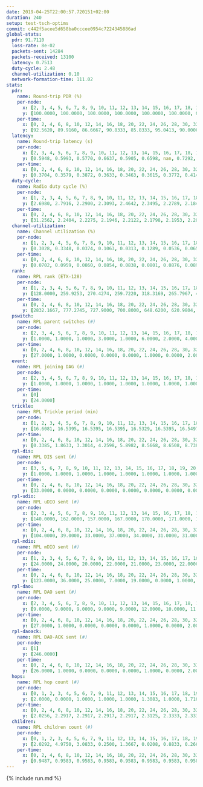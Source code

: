 ```yaml
---
date: 2019-04-25T22:00:57.720151+02:00
duration: 240
setup: test-tsch-optims
commit: c442f5acee5d658ba0cccee0954c7224345886ad
global-stats:
  pdr: 91.7110
  loss-rate: 8e-02
  packets-sent: 14284
  packets-received: 13100
  latency: 0.7513
  duty-cycle: 2.48
  channel-utilization: 0.10
  network-formation-time: 111.02
stats:
  pdr:
    name: Round-trip PDR (%)
    per-node:
      x: [2, 3, 4, 5, 6, 7, 8, 9, 10, 11, 12, 13, 14, 15, 16, 17, 18, 19, 20, 21, 22, 23, 24, 25]
      y: [100.0000, 100.0000, 100.0000, 100.0000, 100.0000, 100.0000, 0.0000, 99.8211, 0.0000, 100.0000, 100.0000, 100.0000, 100.0000, 100.0000, 100.0000, 100.0000, 100.0000, 100.0000, 100.0000, 100.0000, 100.0000, 100.0000, 100.0000, 100.0000]
    per-time:
      x: [0, 2, 4, 6, 8, 10, 12, 14, 16, 18, 20, 22, 24, 26, 28, 30, 32, 34, 36, 38, 40, 42, 44, 46, 48, 50, 52, 54, 56, 58, 60, 62, 64, 66, 68, 70, 72, 74, 76, 78, 80, 82, 84, 86, 88, 90, 92, 94, 96, 98, 100, 102, 104, 106, 108, 110, 112, 114, 116, 118, 120, 122, 124, 126, 128, 130, 132, 134, 136, 138, 140, 142, 144, 146, 148, 150, 152, 154, 156, 158, 160, 162, 164, 166, 168, 170, 172, 174, 176, 178, 180, 182, 184, 186, 188, 190, 192, 194, 196, 198, 200, 202, 204, 206, 208, 210, 212, 214, 216, 218, 220, 222, 224, 226, 228, 230, 232, 234, 236, 238]
      y: [92.5620, 89.9160, 86.6667, 90.8333, 85.8333, 95.0413, 90.0000, 93.3333, 94.1667, 95.8333, 96.6387, 90.9091, 92.5000, 90.0000, 92.5000, 89.9160, 93.3884, 88.3333, 95.8333, 86.6667, 89.1667, 91.6667, 90.0000, 85.8333, 93.3333, 85.8333, 95.0000, 91.6667, 90.8333, 90.8333, 93.3333, 91.6667, 93.3333, 94.1667, 88.3333, 93.3333, 90.8333, 92.5000, 90.0000, 92.5000, 90.0000, 95.0000, 95.8333, 95.0000, 90.0000, 91.6667, 91.6667, 91.6667, 95.0000, 92.5000, 93.3333, 92.5000, 92.5000, 90.8333, 90.0000, 91.6667, 93.3333, 88.3333, 92.5000, 91.6667, 91.6667, 92.5000, 93.3333, 92.5000, 92.5000, 92.5000, 90.0000, 94.1667, 89.1667, 95.8333, 90.0000, 91.6667, 94.1667, 89.1667, 88.3333, 91.6667, 90.0000, 90.8333, 95.0000, 89.1667, 91.6667, 90.8333, 95.0000, 87.5000, 90.8333, 96.6667, 90.0000, 90.0000, 91.6667, 95.8333, 90.0000, 94.1667, 90.0000, 87.5000, 94.1667, 90.0000, 91.6667, 94.1667, 90.8333, 92.5000, 92.5000, 94.1667, 90.8333, 91.6667, 93.3333, 89.1667, 89.1667, 93.3333, 94.1667, 92.5000, 91.6667, 92.5000, 91.6667, 93.3333, 85.0000, 93.3333, 94.1667, 89.1667, 92.5000, 100.0000]
  latency:
    name: Round-trip latency (s)
    per-node:
      x: [2, 3, 4, 5, 6, 7, 8, 9, 10, 11, 12, 13, 14, 15, 16, 17, 18, 19, 20, 21, 22, 23, 24, 25]
      y: [0.5948, 0.5993, 0.5770, 0.6637, 0.5905, 0.6598, nan, 0.7292, nan, 0.7605, 0.6529, 0.7065, 0.7537, 0.6727, 0.6951, 0.7602, 0.8888, 0.7441, 0.8348, 0.8893, 0.8169, 0.9934, 1.0106, 0.9676]
    per-time:
      x: [0, 2, 4, 6, 8, 10, 12, 14, 16, 18, 20, 22, 24, 26, 28, 30, 32, 34, 36, 38, 40, 42, 44, 46, 48, 50, 52, 54, 56, 58, 60, 62, 64, 66, 68, 70, 72, 74, 76, 78, 80, 82, 84, 86, 88, 90, 92, 94, 96, 98, 100, 102, 104, 106, 108, 110, 112, 114, 116, 118, 120, 122, 124, 126, 128, 130, 132, 134, 136, 138, 140, 142, 144, 146, 148, 150, 152, 154, 156, 158, 160, 162, 164, 166, 168, 170, 172, 174, 176, 178, 180, 182, 184, 186, 188, 190, 192, 194, 196, 198, 200, 202, 204, 206, 208, 210, 212, 214, 216, 218, 220, 222, 224, 226, 228, 230, 232, 234, 236, 238]
      y: [0.3704, 0.3579, 0.3872, 0.3633, 0.3463, 0.3615, 0.3772, 0.4142, 0.3909, 0.3897, 0.3852, 0.3680, 0.3562, 0.3652, 0.3848, 0.3645, 0.3837, 0.3601, 0.3583, 0.3893, 0.3626, 0.3534, 0.3910, 0.3755, 0.3755, 0.3606, 0.3738, 0.3685, 0.3524, 0.3386, 0.3402, 0.3351, 0.3384, 0.3610, 0.3601, 0.3847, 0.3648, 0.3457, 0.3438, 0.3742, 0.3512, 0.3542, 0.4101, 0.3832, 0.3910, 0.3539, 0.3385, 0.3536, 0.3431, 0.3390, 0.3661, 0.3700, 0.4018, 0.5771, 0.5122, 0.3728, 0.3168, 0.4011, 0.3714, 0.6516, 0.7642, 0.5556, 0.5091, 0.3709, 0.4708, 0.9683, 1.1402, 0.7806, 0.6403, 0.6103, 0.5090, 0.9598, 1.3143, 1.3110, 0.9670, 0.7050, 0.6281, 1.0282, 1.3123, 1.3123, 1.3138, 1.2514, 0.8902, 1.0398, 1.3090, 1.3326, 1.3312, 1.3054, 1.2853, 1.2647, 1.2898, 1.3241, 1.2800, 1.3146, 1.3063, 1.3053, 1.2825, 1.2995, 1.3023, 1.2707, 1.3057, 1.2971, 1.2975, 1.2853, 1.2747, 1.3183, 1.2951, 1.2857, 1.3075, 1.2903, 1.2707, 1.3145, 1.2983, 1.3286, 1.2842, 1.2921, 1.2675, 1.2971, 1.2913, 1.2487]
  duty-cycle:
    name: Radio duty cycle (%)
    per-node:
      x: [1, 2, 3, 4, 5, 6, 7, 8, 9, 10, 11, 12, 13, 14, 15, 16, 17, 18, 19, 20, 21, 22, 23, 24, 25]
      y: [2.6980, 2.7916, 2.2900, 2.3093, 2.4642, 2.3495, 2.2789, 2.1843, 2.1713, 2.2722, 2.3935, 2.2273, 2.7639, 2.3332, 2.2356, 2.4897, 2.3376, 2.6829, 2.5583, 2.6283, 2.4131, 2.5933, 2.5946, 2.5774, 2.5503]
    per-time:
      x: [0, 2, 4, 6, 8, 10, 12, 14, 16, 18, 20, 22, 24, 26, 28, 30, 32, 34, 36, 38, 40, 42, 44, 46, 48, 50, 52, 54, 56, 58, 60, 62, 64, 66, 68, 70, 72, 74, 76, 78, 80, 82, 84, 86, 88, 90, 92, 94, 96, 98, 100, 102, 104, 106, 108, 110, 112, 114, 116, 118, 120, 122, 124, 126, 128, 130, 132, 134, 136, 138, 140, 142, 144, 146, 148, 150, 152, 154, 156, 158, 160, 162, 164, 166, 168, 170, 172, 174, 176, 178, 180, 182, 184, 186, 188, 190, 192, 194, 196, 198, 200, 202, 204, 206, 208, 210, 212, 214, 216, 218, 220, 222, 224, 226, 228, 230, 232, 234, 236, 238]
      y: [31.2562, 2.2404, 2.2275, 2.1946, 2.2122, 2.1798, 2.1953, 2.2056, 2.2511, 2.2093, 2.2306, 2.2101, 2.2117, 2.2067, 2.2365, 2.2416, 2.2125, 2.2175, 2.1926, 2.2094, 2.2006, 2.1897, 2.2020, 2.2113, 2.7267, 2.5742, 2.5114, 2.6101, 2.2089, 2.2039, 2.1841, 2.1997, 2.1867, 2.2098, 2.1988, 2.1903, 2.2266, 2.1981, 2.1897, 2.2086, 2.2063, 2.2026, 2.1918, 2.2381, 2.2186, 2.2007, 2.1899, 2.2019, 2.1983, 2.2114, 2.1876, 2.2030, 2.1990, 2.1947, 2.1745, 2.1929, 2.2140, 2.1841, 2.1926, 2.1844, 2.1999, 2.1780, 2.2024, 2.2011, 2.2018, 2.1950, 2.1955, 2.1899, 2.2070, 2.1857, 2.1904, 2.1693, 2.2086, 2.1899, 2.2029, 2.2201, 2.2146, 2.1961, 2.2109, 2.2155, 2.2021, 2.1970, 2.2068, 2.2076, 2.1953, 2.2164, 2.2288, 2.2076, 2.1992, 2.1950, 2.1814, 2.1873, 2.2204, 2.1887, 2.1940, 2.2126, 2.1931, 2.1800, 2.2038, 2.1908, 2.1973, 2.2022, 2.2018, 2.1939, 2.1993, 2.1892, 2.1954, 2.1836, 2.1916, 2.2062, 2.2040, 2.1925, 2.2040, 2.2031, 2.2074, 2.1871, 2.2098, 2.1912, 2.2005, 2.1975]
  channel-utilization:
    name: Channel utilization (%)
    per-node:
      x: [1, 2, 3, 4, 5, 6, 7, 8, 9, 10, 11, 12, 13, 14, 15, 16, 17, 18, 19, 20, 21, 22, 23, 24, 25]
      y: [0.3028, 0.3348, 0.0374, 0.1063, 0.0313, 0.1289, 0.0536, 0.0653, 0.0320, 0.0325, 0.0317, 0.0838, 0.1746, 0.0325, 0.0500, 0.1368, 0.0439, 0.0753, 0.0633, 0.1566, 0.0446, 0.0341, 0.0303, 0.0297, 0.0307]
    per-time:
      x: [0, 2, 4, 6, 8, 10, 12, 14, 16, 18, 20, 22, 24, 26, 28, 30, 32, 34, 36, 38, 40, 42, 44, 46, 48, 50, 52, 54, 56, 58, 60, 62, 64, 66, 68, 70, 72, 74, 76, 78, 80, 82, 84, 86, 88, 90, 92, 94, 96, 98, 100, 102, 104, 106, 108, 110, 112, 114, 116, 118, 120, 122, 124, 126, 128, 130, 132, 134, 136, 138, 140, 142, 144, 146, 148, 150, 152, 154, 156, 158, 160, 162, 164, 166, 168, 170, 172, 174, 176, 178, 180, 182, 184, 186, 188, 190, 192, 194, 196, 198, 200, 202, 204, 206, 208, 210, 212, 214, 216, 218, 220, 222, 224, 226, 228, 230, 232, 234, 236, 238]
      y: [0.0702, 0.0959, 0.0860, 0.0854, 0.0838, 0.0801, 0.0876, 0.0890, 0.1034, 0.0924, 0.0955, 0.0898, 0.0917, 0.0909, 0.0970, 0.0983, 0.0904, 0.0896, 0.0833, 0.0882, 0.0845, 0.0812, 0.0844, 0.0867, 0.2650, 0.1352, 0.1169, 0.1610, 0.0849, 0.0849, 0.0796, 0.0789, 0.0782, 0.0813, 0.0874, 0.0801, 0.0905, 0.0843, 0.0820, 0.0806, 0.0852, 0.0845, 0.0867, 0.0923, 0.0851, 0.0834, 0.0793, 0.0836, 0.0812, 0.0837, 0.0780, 0.0823, 0.0805, 0.0806, 0.0743, 0.0804, 0.0859, 0.0778, 0.0781, 0.0775, 0.0804, 0.0750, 0.0817, 0.0814, 0.0810, 0.0804, 0.0795, 0.0764, 0.0821, 0.0759, 0.0766, 0.0717, 0.0846, 0.0783, 0.0816, 0.0866, 0.0839, 0.0795, 0.0835, 0.0857, 0.0820, 0.0802, 0.0832, 0.0826, 0.0774, 0.0867, 0.0886, 0.0816, 0.0813, 0.0795, 0.0760, 0.0777, 0.0868, 0.0769, 0.0784, 0.0839, 0.0774, 0.0761, 0.0829, 0.0793, 0.0810, 0.0827, 0.0810, 0.0792, 0.0796, 0.0780, 0.0795, 0.0769, 0.0793, 0.0833, 0.0812, 0.0785, 0.0811, 0.0803, 0.0837, 0.0764, 0.0831, 0.0787, 0.0791, 0.0795]
  rank:
    name: RPL rank (ETX-128)
    per-node:
      x: [1, 2, 3, 4, 5, 6, 7, 8, 9, 10, 11, 12, 13, 14, 15, 16, 17, 18, 19, 20, 21, 22, 23, 24, 25]
      y: [128.0000, 259.9253, 270.4274, 259.7220, 318.3169, 265.7967, 418.1748, 416.3760, 570.5246, 442.2757, 559.8902, 410.3719, 411.5602, 608.5000, 575.3361, 455.5661, 593.2114, 661.6626, 884.0370, 585.5512, 1006.2500, 760.1364, 780.3388, 784.8008, 796.6420]
    per-time:
      x: [0, 2, 4, 6, 8, 10, 12, 14, 16, 18, 20, 22, 24, 26, 28, 30, 32, 34, 36, 38, 40, 42, 44, 46, 48, 50, 52, 54, 56, 58, 60, 62, 64, 66, 68, 70, 72, 74, 76, 78, 80, 82, 84, 86, 88, 90, 92, 94, 96, 98, 100, 102, 104, 106, 108, 110, 112, 114, 116, 118, 120, 122, 124, 126, 128, 130, 132, 134, 136, 138, 140, 142, 144, 146, 148, 150, 152, 154, 156, 158, 160, 162, 164, 166, 168, 170, 172, 174, 176, 178, 180, 182, 184, 186, 188, 190, 192, 194, 196, 198, 200, 202, 204, 206, 208, 210, 212, 214, 216, 218, 220, 222, 224, 226, 228, 230, 232, 234, 236, 238]
      y: [2832.1667, 777.2745, 727.9000, 700.8000, 648.6200, 620.9804, 614.4600, 620.9231, 613.0200, 603.4902, 629.9600, 628.0200, 643.0192, 640.4314, 601.6275, 590.8039, 578.2745, 571.7000, 553.2549, 557.8200, 590.3529, 576.8200, 579.2308, 548.3600, 610.5971, 548.7753, 576.7064, 572.1913, 528.4706, 539.8200, 539.2157, 515.6400, 515.8400, 544.4800, 541.0196, 538.2800, 538.9038, 528.6275, 525.4400, 525.5600, 520.8600, 524.2157, 533.0000, 521.2745, 519.3200, 518.5000, 511.8846, 504.9216, 500.7885, 472.4000, 475.9600, 469.7200, 461.2400, 462.0400, 462.4200, 474.0962, 475.6604, 474.2400, 473.3400, 472.6800, 473.8824, 469.5490, 469.8824, 460.5490, 466.7115, 458.0000, 460.4200, 456.6600, 466.4200, 465.7800, 464.6600, 462.0392, 465.7451, 463.1200, 467.3922, 477.4400, 475.8800, 470.8000, 471.7200, 482.9020, 469.0566, 454.6400, 458.2157, 465.8800, 468.2800, 465.7000, 478.6800, 474.0400, 471.3725, 465.4400, 455.6078, 455.6200, 454.8600, 452.7000, 453.0800, 450.9412, 453.0600, 456.8400, 455.5800, 457.2200, 457.2549, 451.6863, 448.3600, 445.0000, 444.7200, 446.0000, 442.7400, 444.1373, 442.3200, 444.2200, 451.2800, 455.0400, 451.9000, 456.0980, 453.2549, 457.7451, 456.0600, 452.5490, 457.0800, 454.0400]
  pswitch:
    name: RPL parent switches (#)
    per-node:
      x: [2, 3, 4, 5, 6, 7, 8, 9, 10, 11, 12, 13, 14, 15, 16, 17, 18, 19, 20, 21, 22, 23, 24, 25]
      y: [1.0000, 1.0000, 1.0000, 3.0000, 1.0000, 6.0000, 2.0000, 4.0000, 3.0000, 6.0000, 2.0000, 1.0000, 10.0000, 4.0000, 2.0000, 6.0000, 4.0000, 3.0000, 4.0000, 12.0000, 3.0000, 3.0000, 2.0000, 4.0000]
    per-time:
      x: [0, 2, 4, 6, 8, 10, 12, 14, 16, 18, 20, 22, 24, 26, 28, 30, 32, 34, 36, 38, 40, 42, 44, 46, 48, 50, 52, 54, 56, 58, 60, 62, 64, 66, 68, 70, 72, 74, 76, 78, 80, 82, 84, 86, 88, 90, 92, 94, 96, 98, 100, 102, 104, 106, 108, 110, 112, 114, 116, 118, 120, 122, 124, 126, 128, 130, 132, 134, 136, 138, 140, 142, 144, 146, 148, 150, 152, 154, 156, 158, 160, 162, 164, 166, 168, 170, 172, 174, 176, 178, 180, 182, 184, 186, 188, 190, 192, 194, 196, 198, 200, 202, 204, 206, 208, 210, 212, 214, 216, 218, 220, 222, 224, 226, 228, 230, 232, 234]
      y: [27.0000, 1.0000, 0.0000, 0.0000, 0.0000, 1.0000, 0.0000, 2.0000, 0.0000, 1.0000, 0.0000, 0.0000, 2.0000, 1.0000, 1.0000, 1.0000, 1.0000, 0.0000, 1.0000, 0.0000, 1.0000, 0.0000, 2.0000, 0.0000, 0.0000, 1.0000, 1.0000, 1.0000, 1.0000, 0.0000, 1.0000, 0.0000, 0.0000, 0.0000, 1.0000, 0.0000, 2.0000, 1.0000, 0.0000, 0.0000, 0.0000, 1.0000, 1.0000, 1.0000, 0.0000, 0.0000, 2.0000, 1.0000, 2.0000, 0.0000, 0.0000, 0.0000, 0.0000, 0.0000, 0.0000, 2.0000, 3.0000, 0.0000, 0.0000, 0.0000, 1.0000, 1.0000, 1.0000, 1.0000, 2.0000, 0.0000, 0.0000, 0.0000, 0.0000, 0.0000, 0.0000, 1.0000, 1.0000, 0.0000, 1.0000, 0.0000, 0.0000, 0.0000, 0.0000, 1.0000, 3.0000, 0.0000, 1.0000, 0.0000, 0.0000, 0.0000, 0.0000, 0.0000, 1.0000, 0.0000, 1.0000, 0.0000, 0.0000, 0.0000, 0.0000, 1.0000, 0.0000, 0.0000, 0.0000, 0.0000, 1.0000, 1.0000, 0.0000, 0.0000, 0.0000, 0.0000, 0.0000, 1.0000, 0.0000, 0.0000, 0.0000, 0.0000, 0.0000, 1.0000, 1.0000, 1.0000, 0.0000, 1.0000]
  event:
    name: RPL joining DAG (#)
    per-node:
      x: [2, 3, 4, 5, 6, 7, 8, 9, 10, 11, 12, 13, 14, 15, 16, 17, 18, 19, 20, 21, 22, 23, 24, 25]
      y: [1.0000, 1.0000, 1.0000, 1.0000, 1.0000, 1.0000, 1.0000, 1.0000, 1.0000, 1.0000, 1.0000, 1.0000, 1.0000, 1.0000, 1.0000, 1.0000, 1.0000, 1.0000, 1.0000, 1.0000, 1.0000, 1.0000, 1.0000, 1.0000]
    per-time:
      x: [0]
      y: [24.0000]
  trickle:
    name: RPL Trickle period (min)
    per-node:
      x: [1, 2, 3, 4, 5, 6, 7, 8, 9, 10, 11, 12, 13, 14, 15, 16, 17, 18, 19, 20, 21, 22, 23, 24, 25]
      y: [16.6081, 16.5395, 16.5395, 16.5395, 16.5329, 16.5395, 16.5497, 16.5344, 16.4344, 16.4753, 16.5422, 16.5344, 16.5228, 16.1912, 16.5370, 16.5290, 16.5422, 16.6023, 16.5306, 17.3322, 16.4769, 16.5434, 16.5344, 16.5395, 16.5382]
    per-time:
      x: [0, 2, 4, 6, 8, 10, 12, 14, 16, 18, 20, 22, 24, 26, 28, 30, 32, 34, 36, 38, 40, 42, 44, 46, 48, 50, 52, 54, 56, 58, 60, 62, 64, 66, 68, 70, 72, 74, 76, 78, 80, 82, 84, 86, 88, 90, 92, 94, 96, 98, 100, 102, 104, 106, 108, 110, 112, 114, 116, 118, 120, 122, 124, 126, 128, 130, 132, 134, 136, 138, 140, 142, 144, 146, 148, 150, 152, 154, 156, 158, 160, 162, 164, 166, 168, 170, 172, 174, 176, 178, 180, 182, 184, 186, 188, 190, 192, 194, 196, 198, 200, 202, 204, 206, 208, 210, 212, 214, 216, 218, 220, 222, 224, 226, 228, 230, 232, 234, 236, 238]
      y: [0.3385, 1.8633, 3.3014, 4.2598, 5.8982, 8.5668, 8.6508, 8.7381, 8.7381, 16.2769, 17.1267, 17.4763, 17.4763, 17.4763, 17.4763, 17.4763, 17.4763, 17.4763, 17.4763, 17.4763, 17.4763, 17.4763, 17.4763, 17.4763, 17.4763, 17.4763, 17.4763, 17.4763, 17.4763, 17.4763, 17.4763, 17.4763, 17.4763, 17.4763, 17.4763, 17.4763, 17.4763, 17.4763, 17.4763, 17.4763, 17.4763, 17.4763, 17.4763, 17.4763, 17.4763, 17.4763, 17.4763, 17.4763, 17.4763, 17.4763, 17.4763, 17.4763, 17.4763, 17.4763, 17.4763, 17.4763, 17.4763, 17.4763, 17.4763, 17.4763, 17.4763, 17.4763, 17.4763, 17.4763, 17.4763, 17.4763, 17.4763, 17.4763, 17.4763, 17.4763, 17.4763, 17.4763, 17.4763, 17.4763, 17.4763, 17.4763, 17.4763, 17.4763, 17.4763, 17.4763, 17.4763, 17.4763, 17.4763, 17.4763, 17.4763, 17.4763, 17.4763, 17.4763, 17.4763, 17.4763, 17.4763, 17.4763, 17.4763, 17.4763, 17.4763, 17.4763, 17.4763, 17.4763, 17.4763, 17.4763, 17.4763, 17.4763, 17.4763, 17.4763, 17.4763, 17.4763, 17.4763, 17.4763, 17.4763, 17.4763, 17.4763, 17.4763, 17.4763, 17.4763, 17.4763, 17.4763, 17.4763, 17.4763, 17.4763, 17.4763]
  rpl-dis:
    name: RPL DIS sent (#)
    per-node:
      x: [3, 5, 6, 7, 8, 9, 10, 11, 12, 13, 14, 15, 16, 17, 18, 19, 20, 21, 22, 23, 24, 25]
      y: [1.0000, 1.0000, 1.0000, 1.0000, 1.0000, 1.0000, 1.0000, 1.0000, 1.0000, 1.0000, 1.0000, 1.0000, 2.0000, 1.0000, 2.0000, 2.0000, 5.0000, 2.0000, 2.0000, 4.0000, 2.0000, 2.0000]
    per-time:
      x: [0, 2, 4, 6, 8, 10, 12, 14, 16, 18, 20, 22, 24, 26, 28, 30, 32, 34, 36, 38, 40, 42, 44, 46, 48, 50, 52, 54]
      y: [33.0000, 0.0000, 0.0000, 0.0000, 0.0000, 0.0000, 0.0000, 0.0000, 0.0000, 0.0000, 0.0000, 0.0000, 0.0000, 0.0000, 0.0000, 0.0000, 0.0000, 0.0000, 0.0000, 0.0000, 0.0000, 0.0000, 0.0000, 0.0000, 0.0000, 1.0000, 0.0000, 2.0000]
  rpl-udio:
    name: RPL uDIO sent (#)
    per-node:
      x: [2, 3, 4, 5, 6, 7, 8, 9, 10, 11, 12, 13, 14, 15, 16, 17, 18, 19, 20, 21, 22, 23, 24, 25]
      y: [140.0000, 162.0000, 157.0000, 167.0000, 170.0000, 171.0000, 170.0000, 171.0000, 179.0000, 176.0000, 168.0000, 163.0000, 166.0000, 162.0000, 135.0000, 163.0000, 162.0000, 168.0000, 177.0000, 169.0000, 167.0000, 167.0000, 169.0000, 164.0000]
    per-time:
      x: [0, 2, 4, 6, 8, 10, 12, 14, 16, 18, 20, 22, 24, 26, 28, 30, 32, 34, 36, 38, 40, 42, 44, 46, 48, 50, 52, 54, 56, 58, 60, 62, 64, 66, 68, 70, 72, 74, 76, 78, 80, 82, 84, 86, 88, 90, 92, 94, 96, 98, 100, 102, 104, 106, 108, 110, 112, 114, 116, 118, 120, 122, 124, 126, 128, 130, 132, 134, 136, 138, 140, 142, 144, 146, 148, 150, 152, 154, 156, 158, 160, 162, 164, 166, 168, 170, 172, 174, 176, 178, 180, 182, 184, 186, 188, 190, 192, 194, 196, 198, 200, 202, 204, 206, 208, 210, 212, 214, 216, 218, 220, 222, 224, 226, 228, 230, 232, 234, 236, 238]
      y: [104.0000, 39.0000, 33.0000, 37.0000, 34.0000, 31.0000, 31.0000, 42.0000, 33.0000, 31.0000, 37.0000, 34.0000, 29.0000, 29.0000, 39.0000, 37.0000, 35.0000, 33.0000, 27.0000, 33.0000, 34.0000, 26.0000, 33.0000, 29.0000, 40.0000, 46.0000, 39.0000, 31.0000, 26.0000, 33.0000, 36.0000, 28.0000, 36.0000, 31.0000, 37.0000, 31.0000, 35.0000, 33.0000, 30.0000, 31.0000, 35.0000, 34.0000, 31.0000, 29.0000, 34.0000, 33.0000, 33.0000, 29.0000, 31.0000, 32.0000, 34.0000, 33.0000, 29.0000, 29.0000, 36.0000, 30.0000, 34.0000, 30.0000, 28.0000, 35.0000, 35.0000, 33.0000, 32.0000, 32.0000, 28.0000, 28.0000, 33.0000, 30.0000, 33.0000, 32.0000, 29.0000, 32.0000, 32.0000, 31.0000, 29.0000, 35.0000, 35.0000, 27.0000, 33.0000, 31.0000, 32.0000, 27.0000, 34.0000, 26.0000, 36.0000, 31.0000, 36.0000, 33.0000, 31.0000, 31.0000, 34.0000, 32.0000, 36.0000, 31.0000, 37.0000, 35.0000, 31.0000, 31.0000, 34.0000, 33.0000, 29.0000, 31.0000, 30.0000, 32.0000, 32.0000, 36.0000, 36.0000, 31.0000, 28.0000, 34.0000, 32.0000, 26.0000, 36.0000, 33.0000, 33.0000, 30.0000, 32.0000, 33.0000, 27.0000, 29.0000]
  rpl-mdio:
    name: RPL mDIO sent (#)
    per-node:
      x: [1, 2, 3, 4, 5, 6, 7, 8, 9, 10, 11, 12, 13, 14, 15, 16, 17, 18, 19, 20, 21, 22, 23, 24, 25]
      y: [24.0000, 24.0000, 20.0000, 22.0000, 21.0000, 23.0000, 22.0000, 20.0000, 22.0000, 20.0000, 21.0000, 21.0000, 21.0000, 26.0000, 21.0000, 21.0000, 22.0000, 20.0000, 22.0000, 25.0000, 24.0000, 22.0000, 21.0000, 22.0000, 22.0000]
    per-time:
      x: [0, 2, 4, 6, 8, 10, 12, 14, 16, 18, 20, 22, 24, 26, 28, 30, 32, 34, 36, 38, 40, 42, 44, 46, 48, 50, 52, 54, 56, 58, 60, 62, 64, 66, 68, 70, 72, 74, 76, 78, 80, 82, 84, 86, 88, 90, 92, 94, 96, 98, 100, 102, 104, 106, 108, 110, 112, 114, 116, 118, 120, 122, 124, 126, 128, 130, 132, 134, 136, 138, 140, 142, 144, 146, 148, 150, 152, 154, 156, 158, 160, 162, 164, 166, 168, 170, 172, 174, 176, 178, 180, 182, 184, 186, 188, 190, 192, 194, 196, 198, 200, 202, 204, 206, 208, 210, 212, 214, 216, 218, 220, 222, 224, 226, 228, 230, 232, 234, 236, 238]
      y: [123.0000, 36.0000, 25.0000, 7.0000, 19.0000, 0.0000, 1.0000, 7.0000, 15.0000, 2.0000, 1.0000, 0.0000, 0.0000, 2.0000, 8.0000, 5.0000, 5.0000, 5.0000, 0.0000, 0.0000, 0.0000, 0.0000, 5.0000, 5.0000, 7.0000, 4.0000, 3.0000, 1.0000, 0.0000, 0.0000, 2.0000, 4.0000, 5.0000, 5.0000, 8.0000, 0.0000, 0.0000, 1.0000, 1.0000, 1.0000, 3.0000, 7.0000, 4.0000, 8.0000, 1.0000, 0.0000, 0.0000, 0.0000, 3.0000, 6.0000, 2.0000, 7.0000, 7.0000, 0.0000, 0.0000, 0.0000, 1.0000, 4.0000, 5.0000, 5.0000, 7.0000, 3.0000, 0.0000, 0.0000, 0.0000, 1.0000, 3.0000, 7.0000, 4.0000, 8.0000, 2.0000, 0.0000, 0.0000, 0.0000, 4.0000, 3.0000, 4.0000, 5.0000, 6.0000, 3.0000, 0.0000, 0.0000, 0.0000, 2.0000, 9.0000, 6.0000, 4.0000, 4.0000, 0.0000, 0.0000, 0.0000, 0.0000, 5.0000, 5.0000, 4.0000, 7.0000, 3.0000, 1.0000, 0.0000, 0.0000, 2.0000, 3.0000, 4.0000, 5.0000, 9.0000, 1.0000, 1.0000, 0.0000, 0.0000, 1.0000, 4.0000, 9.0000, 2.0000, 9.0000, 0.0000, 0.0000, 0.0000, 0.0000, 7.0000, 6.0000]
  rpl-dao:
    name: RPL DAO sent (#)
    per-node:
      x: [2, 3, 4, 5, 6, 7, 8, 9, 10, 11, 12, 13, 14, 15, 16, 17, 18, 19, 20, 21, 22, 23, 24, 25]
      y: [9.0000, 9.0000, 9.0000, 9.0000, 9.0000, 12.0000, 10.0000, 11.0000, 10.0000, 11.0000, 10.0000, 9.0000, 14.0000, 10.0000, 10.0000, 10.0000, 11.0000, 10.0000, 11.0000, 15.0000, 9.0000, 10.0000, 9.0000, 10.0000]
    per-time:
      x: [0, 2, 4, 6, 8, 10, 12, 14, 16, 18, 20, 22, 24, 26, 28, 30, 32, 34, 36, 38, 40, 42, 44, 46, 48, 50, 52, 54, 56, 58, 60, 62, 64, 66, 68, 70, 72, 74, 76, 78, 80, 82, 84, 86, 88, 90, 92, 94, 96, 98, 100, 102, 104, 106, 108, 110, 112, 114, 116, 118, 120, 122, 124, 126, 128, 130, 132, 134, 136, 138, 140, 142, 144, 146, 148, 150, 152, 154, 156, 158, 160, 162, 164, 166, 168, 170, 172, 174, 176, 178, 180, 182, 184, 186, 188, 190, 192, 194, 196, 198, 200, 202, 204, 206, 208, 210, 212, 214, 216, 218, 220, 222, 224, 226, 228, 230, 232, 234, 236, 238]
      y: [27.0000, 1.0000, 0.0000, 0.0000, 0.0000, 1.0000, 0.0000, 2.0000, 0.0000, 1.0000, 0.0000, 0.0000, 2.0000, 1.0000, 15.0000, 2.0000, 1.0000, 0.0000, 1.0000, 1.0000, 1.0000, 0.0000, 3.0000, 0.0000, 1.0000, 1.0000, 1.0000, 2.0000, 9.0000, 5.0000, 1.0000, 0.0000, 0.0000, 1.0000, 2.0000, 0.0000, 5.0000, 1.0000, 1.0000, 1.0000, 0.0000, 2.0000, 8.0000, 7.0000, 0.0000, 0.0000, 2.0000, 1.0000, 4.0000, 0.0000, 1.0000, 2.0000, 0.0000, 2.0000, 0.0000, 3.0000, 6.0000, 5.0000, 1.0000, 0.0000, 3.0000, 1.0000, 3.0000, 1.0000, 2.0000, 2.0000, 0.0000, 2.0000, 0.0000, 1.0000, 2.0000, 7.0000, 2.0000, 0.0000, 4.0000, 1.0000, 3.0000, 0.0000, 2.0000, 2.0000, 2.0000, 1.0000, 2.0000, 1.0000, 1.0000, 4.0000, 4.0000, 0.0000, 2.0000, 3.0000, 3.0000, 0.0000, 1.0000, 1.0000, 2.0000, 2.0000, 2.0000, 0.0000, 2.0000, 3.0000, 5.0000, 1.0000, 1.0000, 2.0000, 2.0000, 1.0000, 1.0000, 2.0000, 1.0000, 2.0000, 2.0000, 0.0000, 1.0000, 3.0000, 6.0000, 2.0000, 2.0000, 3.0000, 1.0000, 1.0000]
  rpl-daoack:
    name: RPL DAO-ACK sent (#)
    per-node:
      x: [1]
      y: [246.0000]
    per-time:
      x: [0, 2, 4, 6, 8, 10, 12, 14, 16, 18, 20, 22, 24, 26, 28, 30, 32, 34, 36, 38, 40, 42, 44, 46, 48, 50, 52, 54, 56, 58, 60, 62, 64, 66, 68, 70, 72, 74, 76, 78, 80, 82, 84, 86, 88, 90, 92, 94, 96, 98, 100, 102, 104, 106, 108, 110, 112, 114, 116, 118, 120, 122, 124, 126, 128, 130, 132, 134, 136, 138, 140, 142, 144, 146, 148, 150, 152, 154, 156, 158, 160, 162, 164, 166, 168, 170, 172, 174, 176, 178, 180, 182, 184, 186, 188, 190, 192, 194, 196, 198, 200, 202, 204, 206, 208, 210, 212, 214, 216, 218, 220, 222, 224, 226, 228, 230, 232, 234, 236, 238]
      y: [26.0000, 1.0000, 0.0000, 0.0000, 0.0000, 1.0000, 0.0000, 2.0000, 0.0000, 1.0000, 0.0000, 0.0000, 2.0000, 1.0000, 15.0000, 2.0000, 1.0000, 0.0000, 1.0000, 1.0000, 1.0000, 0.0000, 3.0000, 0.0000, 1.0000, 1.0000, 1.0000, 2.0000, 10.0000, 4.0000, 1.0000, 0.0000, 0.0000, 1.0000, 2.0000, 0.0000, 5.0000, 1.0000, 1.0000, 1.0000, 0.0000, 2.0000, 8.0000, 7.0000, 0.0000, 0.0000, 2.0000, 1.0000, 4.0000, 0.0000, 1.0000, 2.0000, 0.0000, 2.0000, 0.0000, 3.0000, 6.0000, 5.0000, 1.0000, 0.0000, 3.0000, 1.0000, 3.0000, 1.0000, 2.0000, 2.0000, 0.0000, 2.0000, 0.0000, 1.0000, 2.0000, 7.0000, 2.0000, 0.0000, 4.0000, 1.0000, 3.0000, 0.0000, 2.0000, 2.0000, 2.0000, 1.0000, 2.0000, 1.0000, 1.0000, 4.0000, 4.0000, 0.0000, 2.0000, 3.0000, 3.0000, 0.0000, 1.0000, 1.0000, 2.0000, 2.0000, 2.0000, 0.0000, 2.0000, 3.0000, 5.0000, 1.0000, 1.0000, 2.0000, 2.0000, 1.0000, 1.0000, 2.0000, 1.0000, 2.0000, 2.0000, 0.0000, 1.0000, 3.0000, 6.0000, 2.0000, 2.0000, 3.0000, 1.0000, 1.0000]
  hops:
    name: RPL hop count (#)
    per-node:
      x: [0, 1, 2, 3, 4, 5, 6, 7, 9, 11, 12, 13, 14, 15, 16, 17, 18, 19, 20, 21, 22, 23, 24, 25]
      y: [2.0000, 0.0000, 1.0000, 1.0000, 1.0000, 1.3083, 1.0000, 1.7167, 2.9542, 3.0000, 2.0000, 2.0000, 3.0000, 2.4667, 2.0000, 2.8833, 3.2971, 3.0000, 3.0669, 3.6653, 3.2343, 4.0544, 4.0669, 4.0711]
    per-time:
      x: [0, 2, 4, 6, 8, 10, 12, 14, 16, 18, 20, 22, 24, 26, 28, 30, 32, 34, 36, 38, 40, 42, 44, 46, 48, 50, 52, 54, 56, 58, 60, 62, 64, 66, 68, 70, 72, 74, 76, 78, 80, 82, 84, 86, 88, 90, 92, 94, 96, 98, 100, 102, 104, 106, 108, 110, 112, 114, 116, 118, 120, 122, 124, 126, 128, 130, 132, 134, 136, 138, 140, 142, 144, 146, 148, 150, 152, 154, 156, 158, 160, 162, 164, 166, 168, 170, 172, 174, 176, 178, 180, 182, 184, 186, 188, 190, 192, 194, 196, 198, 200, 202, 204, 206, 208, 210, 212, 214, 216, 218, 220, 222, 224, 226, 228, 230, 232, 234, 236, 238]
      y: [2.0256, 2.2917, 2.2917, 2.2917, 2.2917, 2.3125, 2.3333, 2.3333, 2.4167, 2.5000, 2.5833, 2.5833, 2.6250, 2.6250, 2.6667, 2.6667, 2.5417, 2.5417, 2.5000, 2.5000, 2.5000, 2.5000, 2.4792, 2.4583, 2.4583, 2.4167, 2.4167, 2.4167, 2.4167, 2.4167, 2.4167, 2.4167, 2.4167, 2.4167, 2.4583, 2.4583, 2.4375, 2.3750, 2.3750, 2.3750, 2.3750, 2.3750, 2.3958, 2.4167, 2.4167, 2.4167, 2.4167, 2.4167, 2.3750, 2.3750, 2.3750, 2.3750, 2.3750, 2.3750, 2.3750, 2.3750, 2.3750, 2.3750, 2.3750, 2.3750, 2.3750, 2.3750, 2.3750, 2.3750, 2.3750, 2.3750, 2.3750, 2.3750, 2.3750, 2.3750, 2.3750, 2.3750, 2.3750, 2.3750, 2.4167, 2.4167, 2.4167, 2.4167, 2.4167, 2.4167, 2.4167, 2.4167, 2.4167, 2.4167, 2.4167, 2.4167, 2.4167, 2.4167, 2.4167, 2.4167, 2.4167, 2.4167, 2.4167, 2.4167, 2.4167, 2.3750, 2.3750, 2.3750, 2.3750, 2.3750, 2.3750, 2.3750, 2.3750, 2.3750, 2.3750, 2.3750, 2.3750, 2.3750, 2.3750, 2.3750, 2.3750, 2.3750, 2.3750, 2.3750, 2.3750, 2.3750, 2.3750, 2.3750, 2.3750, 2.3750]
  children:
    name: RPL children count (#)
    per-node:
      x: [0, 1, 2, 3, 4, 5, 6, 7, 9, 11, 12, 13, 14, 15, 16, 17, 18, 19, 20, 21, 22, 23, 24, 25]
      y: [2.0292, 4.9750, 3.0833, 0.2500, 1.3667, 0.0208, 0.8833, 0.2667, 0.0000, 0.0000, 0.8208, 1.7042, 0.0000, 0.3833, 2.9708, 0.1250, 1.5021, 0.6402, 1.5941, 0.3640, 0.0000, 0.0000, 0.0000, 0.0000]
    per-time:
      x: [0, 2, 4, 6, 8, 10, 12, 14, 16, 18, 20, 22, 24, 26, 28, 30, 32, 34, 36, 38, 40, 42, 44, 46, 48, 50, 52, 54, 56, 58, 60, 62, 64, 66, 68, 70, 72, 74, 76, 78, 80, 82, 84, 86, 88, 90, 92, 94, 96, 98, 100, 102, 104, 106, 108, 110, 112, 114, 116, 118, 120, 122, 124, 126, 128, 130, 132, 134, 136, 138, 140, 142, 144, 146, 148, 150, 152, 154, 156, 158, 160, 162, 164, 166, 168, 170, 172, 174, 176, 178, 180, 182, 184, 186, 188, 190, 192, 194, 196, 198, 200, 202, 204, 206, 208, 210, 212, 214, 216, 218, 220, 222, 224, 226, 228, 230, 232, 234, 236, 238]
      y: [0.9487, 0.9583, 0.9583, 0.9583, 0.9583, 0.9583, 0.9583, 0.9583, 0.9583, 0.9583, 0.9583, 0.9583, 0.9583, 0.9583, 0.9583, 0.9583, 0.9583, 0.9583, 0.9583, 0.9583, 0.9583, 0.9583, 0.9583, 0.9583, 0.9583, 0.9583, 0.9583, 0.9583, 0.9583, 0.9583, 0.9583, 0.9583, 0.9583, 0.9583, 0.9583, 0.9583, 0.9583, 0.9583, 0.9583, 0.9583, 0.9583, 0.9583, 0.9583, 0.9583, 0.9583, 0.9583, 0.9583, 0.9583, 0.9583, 0.9583, 0.9583, 0.9583, 0.9583, 0.9583, 0.9583, 0.9583, 0.9583, 0.9583, 0.9583, 0.9583, 0.9583, 0.9583, 0.9583, 0.9583, 0.9583, 0.9583, 0.9583, 0.9583, 0.9583, 0.9583, 0.9583, 0.9583, 0.9583, 0.9583, 0.9583, 0.9583, 0.9583, 0.9583, 0.9583, 0.9583, 0.9583, 0.9583, 0.9583, 0.9583, 0.9583, 0.9583, 0.9583, 0.9583, 0.9583, 0.9583, 0.9583, 0.9583, 0.9583, 0.9583, 0.9583, 0.9583, 0.9583, 0.9583, 0.9583, 0.9583, 0.9583, 0.9583, 0.9583, 0.9583, 0.9583, 0.9583, 0.9583, 0.9583, 0.9583, 0.9583, 0.9583, 0.9583, 0.9583, 0.9583, 0.9583, 0.9583, 0.9583, 0.9583, 0.9583, 0.9583]
---
```


{% include run.md %}
